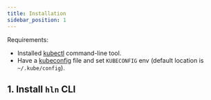 ```yaml
---
title: Installation
sidebar_position: 1
---
```


Requirements:

- Installed [kubectl](https://kubernetes.io/docs/tasks/tools/) command-line tool.
- Have a [kubeconfig](https://kubernetes.io/docs/tasks/access-application-cluster/configure-access-multiple-clusters/) file and set `KUBECONFIG` env (default location is `~/.kube/config`).

## 1. Install `hln` CLI
